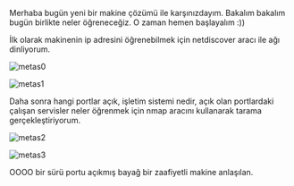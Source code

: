 Merhaba bugün yeni bir makine çözümü ile karşınızdayım. Bakalım bakalım bugün birlikte neler öğreneceğiz. O zaman hemen başlayalım :))

İlk olarak makinenin ip adresini öğrenebilmek için netdiscover aracı ile ağı dinliyorum.

![metas0](https://user-images.githubusercontent.com/55113204/125210299-9c9eca00-e2a7-11eb-9c5d-3fa4ba65e67e.PNG)

![metas1](https://user-images.githubusercontent.com/55113204/125210307-a1fc1480-e2a7-11eb-8471-ee028c9d041a.PNG)

Daha sonra hangi portlar açık, işletim sistemi nedir, açık olan portlardaki çalışan servisler neler öğrenmek için nmap aracını kullanarak tarama gerçekleştiriyorum.

![metas2](https://user-images.githubusercontent.com/55113204/125210385-32d2f000-e2a8-11eb-83b5-6837c7ddf885.PNG)

![metas3](https://user-images.githubusercontent.com/55113204/125210392-39f9fe00-e2a8-11eb-8cab-1c84db22b9a5.PNG)

OOOO bir sürü portu açıkmış bayağ bir zaafiyetli makine anlaşılan. 

